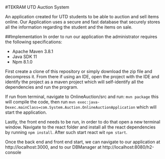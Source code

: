 #TEKRAM UTD Auction System

An application created for UTD students to be able to auction and sell items online.
Our Application uses a secure and fast database that securely stores all the information
regarding the student and the items on sale.

##Implementation
In order to run our application the administrator requires the following specifications:
- Apache Maven 3.8.1
- Java SDK 11
- Npm 8.1.0

First create a clone of this repository or simply download the zip file and decompress it.
From there if using an IDE, open the project with the IDE and identify the project as
a maven project which will self-identify all the dependencies and run the program.

If run from terminal, navigate to OnlineAuction/src and run: ```mvn package```
this will compile the code, then run ```mvn exec:java-Dexec.mainClass=com.System.Auction.OnlineAuctionApplication```
which will start the application.

Lastly, the front end needs to be run, in order to do that open a new terminal window.
Navigate to the react folder and install all the react dependencies by running
```npm install```. After such start react wit ```npm start```.

Once the back end and front end start, we can navigate to our application at
http://localhost:3000, and to our DBManager at http://localhost:8080/h2-console